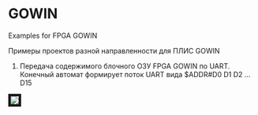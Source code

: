 # GOWIN
Examples for FPGA GOWIN

Примеры проектов разной направленности для ПЛИС GOWIN  
1. Передача содержимого блочного ОЗУ FPGA GOWIN по UART. Конечный автомат формирует поток UART вида $ADDR#D0 D1 D2 ... D15<CR>
<image src="/images/Dump GOWIN.png" border="5px solid red"/>
